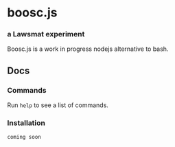 # boosc.js
### a Lawsmat experiment
Boosc.js is a work in progress nodejs alternative to bash.


## Docs
### Commands
Run `help` to see a list of commands.
### Installation
`coming soon`
